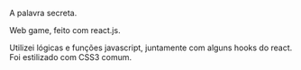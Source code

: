 A palavra secreta.

Web game, feito com react.js.

Utilizei lógicas e funções javascript, juntamente com alguns hooks do react.
Foi estilizado com CSS3 comum.
